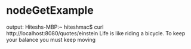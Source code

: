 # nodeGetExample

output:
Hiteshs-MBP:~ hiteshmac$ curl http://localhost:8080/quotes/einstein
Life is like riding a bicycle. To keep your balance you must keep moving
